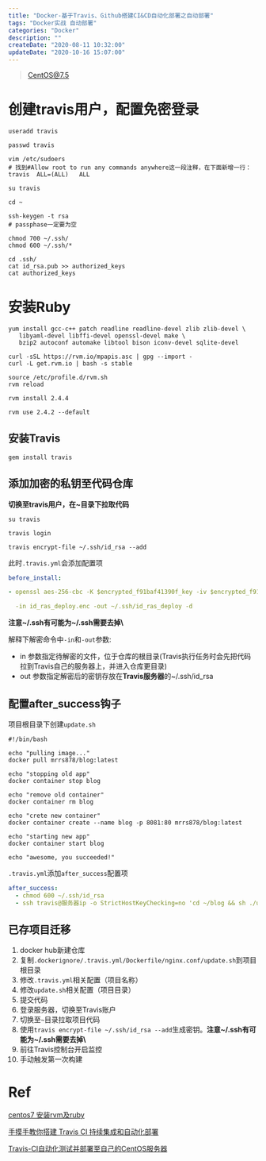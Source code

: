 ```yaml
---
title: "Docker-基于Travis、Github搭建CI&CD自动化部署之自动部署"
tags: "Docker实战 自动部署"
categories: "Docker"
description: ""
createDate: "2020-08-11 10:32:00"
updateDate: "2020-10-16 15:07:00"
---
```



> CentOS@7.5

# 创建travis用户，配置免密登录

```shell script
useradd travis

passwd travis

vim /etc/sudoers
# 找到#Allow root to run any commands anywhere这一段注释，在下面新增一行：
travis  ALL=(ALL)   ALL

su travis

cd ~

ssh-keygen -t rsa
# passphase一定要为空

chmod 700 ~/.ssh/
chmod 600 ~/.ssh/*

cd .ssh/
cat id_rsa.pub >> authorized_keys
cat authorized_keys
```

# 安装Ruby

```shell script
yum install gcc-c++ patch readline readline-devel zlib zlib-devel \
   libyaml-devel libffi-devel openssl-devel make \
   bzip2 autoconf automake libtool bison iconv-devel sqlite-devel

curl -sSL https://rvm.io/mpapis.asc | gpg --import -
curl -L get.rvm.io | bash -s stable

source /etc/profile.d/rvm.sh
rvm reload

rvm install 2.4.4

rvm use 2.4.2 --default
```

## 安装Travis

```shell script
gem install travis
```

## 添加加密的私钥至代码仓库

**切换至travis用户，在~目录下拉取代码**

```shell script
su travis

travis login

travis encrypt-file ~/.ssh/id_rsa --add
```

此时`.travis.yml`会添加配置项

```yaml
before_install:

- openssl aes-256-cbc -K $encrypted_f91baf41390f_key -iv $encrypted_f91baf41390f_iv

  -in id_ras_deploy.enc -out ~/.ssh/id_ras_deploy -d
```

**注意~/.ssh有可能为~\/.ssh需要去掉\\**

解释下解密命令中`-in`和`-out`参数:

- in 参数指定待解密的文件，位于仓库的根目录(Travis执行任务时会先把代码拉到Travis自己的服务器上，并进入仓库更目录)
- out 参数指定解密后的密钥存放在**Travis服务器**的~/.ssh/id_rsa

## 配置after_success钩子

项目根目录下创建`update.sh`

```shell script
#!/bin/bash

echo "pulling image..."
docker pull mrrs878/blog:latest

echo "stopping old app"
docker container stop blog

echo "remove old container"
docker container rm blog

echo "crete new container"
docker container create --name blog -p 8081:80 mrrs878/blog:latest

echo "starting new app"
docker container start blog

echo "awesome, you succeeded!"
```

`.travis.yml`添加`after_success`配置项

```yaml
after_success:
  - chmod 600 ~/.ssh/id_rsa
  - ssh travis@服务器ip -o StrictHostKeyChecking=no 'cd ~/blog && sh ./update.sh'
```

## 已存项目迁移

1. docker hub新建仓库
2. 复制`.dockerignore/.travis.yml/Dockerfile/nginx.conf/update.sh`到项目根目录
3. 修改`.travis.yml`相关配置（项目名称）
4. 修改`update.sh`相关配置（项目目录）
5. 提交代码
6. 登录服务器，切换至Travis账户
7. 切换至`~`目录拉取项目代码
8. 使用`travis encrypt-file ~/.ssh/id_rsa --add`生成密钥。**注意~/.ssh有可能为~\/.ssh需要去掉\\**
9. 前往Travis控制台开启监控
10. 手动触发第一次构建

# Ref

[centos7 安装rvm及ruby](https://blog.csdn.net/zzzcl112/article/details/80531792)

[手摸手教你搭建 Travis CI 持续集成和自动化部署](https://segmentfault.com/a/1190000018687703)

[Travis-CI自动化测试并部署至自己的CentOS服务器](https://blog.csdn.net/weixin_34088838/article/details/91367043)
